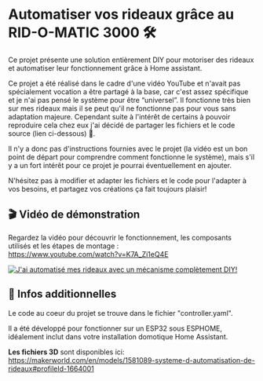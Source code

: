 # Automatiser vos rideaux grâce au **RID-O-MATIC 3000** 🛠️

Ce projet présente une solution entièrement DIY pour motoriser des rideaux et automatiser leur fonctionnement grâce à Home assistant.

 
Ce projet a été réalisé dans le cadre d'une vidéo YouTube et n'avait pas spécialement vocation a être partagé à la base, car c'est assez spécifique et je n'ai pas pensé le système pour être “universel”. 
Il fonctionne très bien sur mes rideaux mais il se peut qu'il ne fonctionne pas pour vous sans adaptation majeure.
Cependant suite à l'intérêt de certains à pouvoir reproduire cela chez eux j'ai décidé de partager les fichiers et le code source (lien ci-dessous) 🙂.

Il n'y a donc pas d'instructions fournies avec le projet (la vidéo est un bon point de départ pour comprendre comment fonctionne le système), mais s'il y a un fort intérêt pour ce projet je pourrai éventuellement en ajouter.

N'hésitez pas à modifier et adapter les fichiers et le code pour l'adapter à vos besoins, et partagez vos créations ça fait toujours plaisir!

## 🎬 Vidéo de démonstration

Regardez la vidéo pour découvrir le fonctionnement, les composants utilisés et les étapes de montage :  
https://www.youtube.com/watch?v=K7A_Zi1eQ4E

[![J'ai automatisé mes rideaux avec un mécanisme complètement DIY!](https://img.youtube.com/vi/K7A_Zi1eQ4E/0.jpg)](https://www.youtube.com/watch?v=K7A_Zi1eQ4E)

## 📄 Infos additionnelles

Le code au coeur du projet se trouve dans le fichier "controller.yaml".

Il a été développé pour fonctionner sur un ESP32 sous ESPHOME, idéalement inclut dans votre installation domotique Home Assistant.

**Les fichiers 3D** sont disponibles ici: https://makerworld.com/en/models/1581089-systeme-d-automatisation-de-rideaux#profileId-1664001
